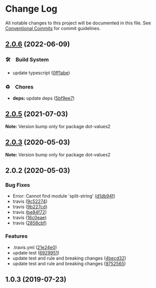 # Change Log

All notable changes to this project will be documented in this file.
See [Conventional Commits](https://conventionalcommits.org) for commit guidelines.

## [2.0.6](https://github.com/bluelovers/dot-values/compare/dot-values2@2.0.5...dot-values2@2.0.6) (2022-06-09)


### 🛠　Build System

* update typescript ([0ff1abe](https://github.com/bluelovers/dot-values/commit/0ff1abe49cafebde49a802309a0c183c3988df54))


### ♻️　Chores

* **deps:** update deps ([5bf9ee7](https://github.com/bluelovers/dot-values/commit/5bf9ee784260a8db8e4368fc727c4ef010b7b0ad))





## [2.0.5](https://github.com/bluelovers/dot-values/compare/dot-values2@2.0.3...dot-values2@2.0.5) (2021-07-03)

**Note:** Version bump only for package dot-values2





## [2.0.3](https://github.com/bluelovers/dot-values/compare/dot-values2@2.0.2...dot-values2@2.0.3) (2020-05-03)

**Note:** Version bump only for package dot-values2





## 2.0.2 (2020-05-03)


### Bug Fixes

* Error: Cannot find module 'split-string' ([d1db94f](https://github.com/bluelovers/dot-values/commit/d1db94fd7df396e36f2824a4399ee40cfde0a26d))
* travis ([9c52274](https://github.com/bluelovers/dot-values/commit/9c52274d2ca568de371cebc3f2d86da9434154c8))
* travis ([9b227cd](https://github.com/bluelovers/dot-values/commit/9b227cd7ca777b1d8654b60ec9bf0e4d3c2c1b6c))
* travis ([be84f72](https://github.com/bluelovers/dot-values/commit/be84f7207b234b5e4ca03551a8fff151ab9583c1))
* travis ([16c0eae](https://github.com/bluelovers/dot-values/commit/16c0eaed35efbd8880c366c24ffb275f098eaf65))
* travis ([2858cbf](https://github.com/bluelovers/dot-values/commit/2858cbf88b8f5e224d3d65dbe24d7e3208b7cb57))


### Features

* .travis.yml ([21e24e0](https://github.com/bluelovers/dot-values/commit/21e24e0e5ddc0e83b15d521e478dbc653ddf4813))
* update test ([6929951](https://github.com/bluelovers/dot-values/commit/6929951669498ff3412de9e4e5b01a25d4afe440))
* update test and rule and breaking changes ([4becd32](https://github.com/bluelovers/dot-values/commit/4becd324253d29263fcb59d3c0c0d472b3ca11ce))
* update test and rule and breaking changes ([9752565](https://github.com/bluelovers/dot-values/commit/9752565f092c228df03022eff5ea1c622b9bf970))



## 1.0.3 (2019-07-23)
